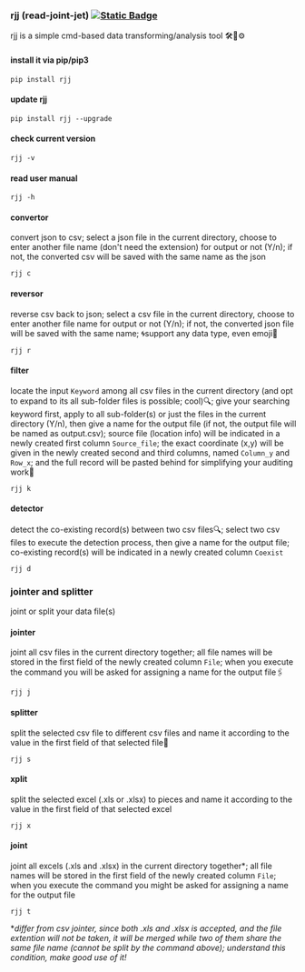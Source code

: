 ### rjj (read-joint-jet) [![Static Badge](https://img.shields.io/badge/ver-0.1.3-black?logo=github)](https://github.com/calcuis/rjj/releases)
rjj is a simple cmd-based data transforming/analysis tool 🛠🔩⚙
#### install it via pip/pip3
```
pip install rjj
```
#### update rjj
```
pip install rjj --upgrade
```
#### check current version
```
rjj -v
```
#### read user manual
```
rjj -h
```
#### convertor
convert json to csv; select a json file in the current directory, choose to enter another file name (don't need the extension) for output or not (Y/n); if not, the converted csv will be saved with the same name as the json
```
rjj c
```
#### reversor
reverse csv back to json; select a csv file in the current directory, choose to enter another file name for output or not (Y/n); if not, the converted json file will be saved with the same name; 🌀support any data type, even emoji🐷
```
rjj r
```
#### filter
locate the input `Keyword` among all csv files in the current directory (and opt to expand to its all sub-folder files is possible; cool)🔍; give your searching keyword first, apply to all sub-folder(s) or just the files in the current directory (Y/n), then give a name for the output file (if not, the output file will be named as output.csv); source file (location info) will be indicated in a newly created first column `Source_file`; the exact coordinate (x,y) will be given in the newly created second and third columns, named `Column_y` and `Row_x`; and the full record will be pasted behind for simplifying your auditing work📑
```
rjj k
```
#### detector
detect the co-existing record(s) between two csv files🔍; select two csv files to execute the detection process, then give a name for the output file; co-existing record(s) will be indicated in a newly created column `Coexist`
```
rjj d
```
### jointer and splitter
joint or split your data file(s)
#### jointer
joint all csv files in the current directory together; all file names will be stored in the first field of the newly created column `File`; when you execute the command you will be asked for assigning a name for the output file🖇
```
rjj j
```
#### splitter
split the selected csv file to different csv files and name it according to the value in the first field of that selected file📑
```
rjj s
```
#### xplit
split the selected excel (.xls or .xlsx) to pieces and name it according to the value in the first field of that selected excel
```
rjj x
```
#### joint
joint all excels (.xls and .xlsx) in the current directory together*; all file names will be stored in the first field of the newly created column `File`; when you execute the command you might be asked for assigning a name for the output file
```
rjj t
```
**differ from csv jointer, since both .xls and .xlsx is accepted, and the file extention will not be taken, it will be merged while two of them share the same file name (cannot be split by the command above); understand this condition, make good use of it!*
